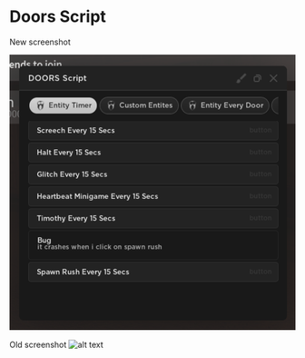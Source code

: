 # Doors Script
New screenshot

![alt text](https://github.com/SindubsMini/doors-script/blob/main/preview.png)

Old screenshot
![alt text](https://media.discordapp.net/attachments/975183481720156180/1038103937179467867/preview.png)
